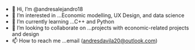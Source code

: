 - 👋 Hi, I’m @andresalejandro18
- 👀 I’m interested in ...Economic modelling, UX Design, and data science
- 🌱 I’m currently learning ...C++ and Python
- 💞️ I’m looking to collaborate on ...projects with economic-related projects and design
- 📫 How to reach me ...email (andresdavila20@outlook.com)

<!---
andresalejandro18/andresalejandro18 is a ✨ special ✨ repository because its `README.md` (this file) appears on your GitHub profile.
You can click the Preview link to take a look at your changes.
--->
